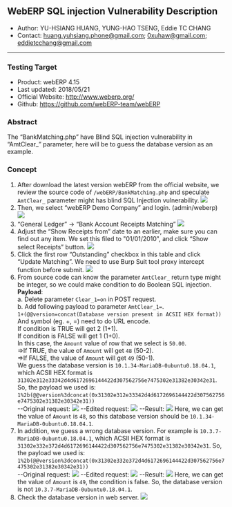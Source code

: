 ## WebERP SQL injection Vulnerability Description
 - Author: YU-HSIANG HUANG, YUNG-HAO TSENG, Eddie TC CHANG
 - Contact: huang.yuhsiang.phone@gmail.com; 0xuhaw@gmail.com; eddietcchang@gmail.com
---
 ### Testing Target
 - Product: webERP 4.15
 - Last updated: 2018/05/21
 - Official Website: http://www.weberp.org/
 - Github: https://github.com/webERP-team/webERP

 ### Abstract
The “BankMatching.php” have Blind SQL injection vulnerability in “AmtClear_” parameter, here will be to guess the database version as an example.

 ### Concept
 1. After download the latest version webERP from the official website, we review the source code of `/webERP/BankMatching.php` and speculate `AmtClear_` parameter might has blind SQL Injection vulnerability.
![](./png/01.png)
 2. Then, we select “webERP Demo Company” and login. (admin/weberp)
![](./png/02.png)
 3. “General Ledger” -> “Bank Account Receipts Matching”
![](./png/03.png)
 4. Adjust the “Show Receipts from” date to an earlier, make sure you can find out any item. We set this filed to "01/01/2010", and click “Show select Receipts” button.
![](./png/04.png)
 5. Click the first row “Outstanding” checkbox in this table and click “Update Matching”. We need to use Burp Suit tool proxy intercept function before submit.
![](./png/05.png)
 6. From source code can know the parameter `AmtClear_` return type might be integer, so we could make condition to do Boolean SQL injection.    
 **Payload**:    
a. Delete parameter `Clear_1=on` in POST request.    
b. Add following payload to parameter `AmtClear_1=`.    
`1+(@@version=concat(Database version present in ACSII HEX format))`    
And symbol (eg. +, =) need to do URL encode.    
If condition is TRUE will get 2 (1+1).      
If condition is FALSE will get 1 (1+0).    
In this case, the `Amount` value of row that we select is `50.00`.    
=>If TRUE, the value of `Amount` will get `48` (50-2).    
=>If FALSE, the value of `Amount` will get `49` (50-1).    
We guess the database version is `10.1.34-MariaDB-0ubuntu0.18.04.1`, which ACSII HEX format is `31302e312e33342d4d6172696144422d307562756e7475302e31382e30342e31`.    
So, the payload we used is: `1%2b(@@version%3dconcat(0x31302e312e33342d4d6172696144422d307562756e7475302e31382e30342e31))`    
--Original request:
![](./png/06.png)
--Edited request:
![](./png/07.png)
--Result:
![](./png/08.png)
Here, we can get the value of `Amount` is `48`, so this database version should be `10.1.34-MariaDB-0ubuntu0.18.04.1`.
7. In addition, we guess a wrong database version. For example is `10.3.7-MariaDB-0ubuntu0.18.04.1`, which ACSII HEX format is `31302e332e372d4d6172696144422d307562756e7475302e31382e30342e31`. 
So, the payload we used is: `1%2b(@@version%3dconcat(0x31302e332e372d4d6172696144422d307562756e7475302e31382e30342e31))`    
--Original request:
![](./png/09.png)
--Edited request:
![](./png/10.png)
--Result:
![](./png/11.png)
Here, we can get the value of `Amount` is `49`, the condition is false. So, the database version is not `10.3.7-MariaDB-0ubuntu0.18.04.1`.
 8. Check the database version in web server.
![](./png/12.png)
